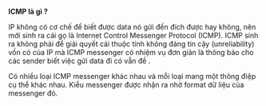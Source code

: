 **ICMP là gì ?**

IP không có cơ chế để biết được data nó gửi đến đích được hay không, nên mới sinh ra cái gọ là Internet Control Messenger Protocol (ICMP). ICMP sinh ra không phải để giải quyết cái thuộc tính không đáng tin cậy (unreliability) vốn có của IP mà ICMP messenger có nhiệm vụ đơn giản là thông báo cho các sender biết việc gửi data đi có vẫn đề .

Có nhiều loại ICMP messenger khác nhau và mỗi loại mang một thông điệp cụ thể khác nhau. Kiểu messenger được nhận ra nhờ format dữ liệu của messenger đó.


